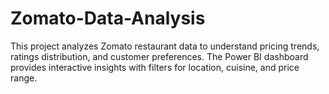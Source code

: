 # Zomato-Data-Analysis
This project analyzes Zomato restaurant data to understand pricing trends, ratings distribution, and customer preferences. The Power BI dashboard provides interactive insights with filters for location, cuisine, and price range.
